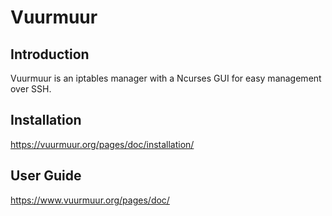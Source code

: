 Vuurmuur
========

Introduction
------------

Vuurmuur is an iptables manager with a Ncurses GUI for easy management over SSH.

Installation
------------

https://vuurmuur.org/pages/doc/installation/

User Guide
----------

https://www.vuurmuur.org/pages/doc/
